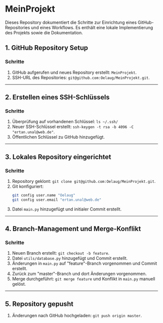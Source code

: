 
# MeinProjekt

Dieses Repository dokumentiert die Schritte zur Einrichtung eines GitHub-Repositories und eines Workflows. Es enthält eine lokale Implementierung des Projekts sowie die Dokumentation.

## 1. GitHub Repository Setup

### Schritte
1. GitHub aufgerufen und neues Repository erstellt: `MeinProjekt`.
2. SSH-URL des Repositories: `git@github.com:Oelaug/MeinProjekt.git`.

---

## 2. Erstellen eines SSH-Schlüssels

### Schritte
1. Überprüfung auf vorhandenen Schlüssel: `ls ~/.ssh/`
2. Neuer SSH-Schlüssel erstellt: `ssh-keygen -t rsa -b 4096 -C "ertan.unal@web.de"`.
3. Öffentlichen Schlüssel zu GitHub hinzugefügt.

---

## 3. Lokales Repository eingerichtet

### Schritte
1. Repository geklont: `git clone git@github.com:Oelaug/MeinProjekt.git`.
2. Git konfiguriert:
    ```bash
    git config user.name "Oelaug"
    git config user.email "ertan.unal@web.de"
    ```
3. Datei `main.py` hinzugefügt und initialer Commit erstellt.

---

## 4. Branch-Management und Merge-Konflikt

### Schritte
1. Neuen Branch erstellt: `git checkout -b feature`.
2. Datei `utils/database.py` hinzugefügt und Commit erstellt.
3. Änderungen in `main.py` auf "feature"-Branch vorgenommen und Commit erstellt.
4. Zurück zum "master"-Branch und dort Änderungen vorgenommen.
5. Merge durchgeführt: `git merge feature` und Konflikt in `main.py` manuell gelöst.

---

## 5. Repository gepusht

1. Änderungen nach GitHub hochgeladen: `git push origin master`.


    
